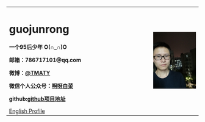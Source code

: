 <table border="0">
  <tr>
    <td width="75%">
      <h1>guojunrong</h1>
      <p><b>一个95后少年 O(∩_∩)O</b></p>
      <p><b>邮箱：786717101@qq.com</b></p>
      <p><b>微博：<a href="https://weibo.com/p/1005056150352504">@TMATY</a></b></p>
      <p><b>微信个人公众号：<a href="https://mp.weixin.qq.com/mp/profile_ext?action=home&__biz=MzUyMTAwNjM5NA==&scene=126&bizpsid=0#wechat_redirect">啊呀白菜</a></b></p>
      <p><b>github:<a href="https://github.com/guojunrong/guojunrong.github.io">github项目地址</a></b></p>
      <a href="/index-en.html">English Profile</a>
    </td>
    <td width="25%">
      <img src="/IMG20180502193525.jpg" width="100%">
    </td>
  </tr>
</table>
